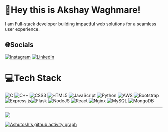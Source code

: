 # 💫Hey this is Akshay Waghmare!
I am Full-stack developer building impactful web solutions for a seamless user experience.

## 🌐Socials
[![Instagram](https://img.shields.io/badge/Instagram-%23E4405F.svg?logo=Instagram&logoColor=white)](https://instagram.com/akshayywaghmare) [![LinkedIn](https://img.shields.io/badge/LinkedIn-%230077B5.svg?logo=linkedin&logoColor=white)](https://www.linkedin.com/in/akshay-waghmare-25a8b71a7/) 

# 💻Tech Stack
![C](https://img.shields.io/badge/c-%2300599C.svg?style=plastic&logo=c&logoColor=white) ![C++](https://img.shields.io/badge/c++-%2300599C.svg?style=plastic&logo=c%2B%2B&logoColor=white) ![CSS3](https://img.shields.io/badge/css3-%231572B6.svg?style=plastic&logo=css3&logoColor=white) ![HTML5](https://img.shields.io/badge/html5-%23E34F26.svg?style=plastic&logo=html5&logoColor=white) ![JavaScript](https://img.shields.io/badge/javascript-%23323330.svg?style=plastic&logo=javascript&logoColor=%23F7DF1E) ![Python](https://img.shields.io/badge/python-3670A0?style=plastic&logo=python&logoColor=ffdd54) ![AWS](https://img.shields.io/badge/AWS-%23FF9900.svg?style=plastic&logo=amazon-aws&logoColor=white) ![Bootstrap](https://img.shields.io/badge/bootstrap-%23563D7C.svg?style=plastic&logo=bootstrap&logoColor=white)  ![Express.js](https://img.shields.io/badge/express.js-%23404d59.svg?style=plastic&logo=express&logoColor=%2361DAFB)![Flask](https://img.shields.io/badge/flask-%23000.svg?style=plastic&logo=flask&logoColor=white) ![NodeJS](https://img.shields.io/badge/node.js-6DA55F?style=plastic&logo=node.js&logoColor=white) ![React](https://img.shields.io/badge/react-%2320232a.svg?style=plastic&logo=react&logoColor=%2361DAFB) ![Nginx](https://img.shields.io/badge/nginx-%23009639.svg?style=plastic&logo=nginx&logoColor=white) ![MySQL](https://img.shields.io/badge/mysql-%2300f.svg?style=plastic&logo=mysql&logoColor=white) ![MongoDB](https://img.shields.io/badge/MongoDB-%234ea94b.svg?style=plastic&logo=mongodb&logoColor=white) 

---
[![](https://visitcount.itsvg.in/api?id=akshayw1&icon=0&color=0)](https://visitcount.itsvg.in)


[![Ashutosh's github activity graph](https://github-readme-activity-graph.vercel.app/graph?username=akshayw1&bg_color=0d1116&color=707070&line=02c54d&point=c4c4c4&area=true&hide_border=true)](https://github.com/ashutosh00710/github-readme-activity-graph)
